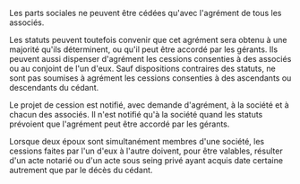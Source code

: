 Les parts sociales ne peuvent être cédées qu'avec l'agrément de tous les associés.

Les statuts peuvent toutefois convenir que cet agrément sera obtenu à une majorité qu'ils déterminent, ou qu'il peut être accordé par les gérants. Ils peuvent aussi dispenser d'agrément les cessions consenties à des associés ou au conjoint de l'un d'eux. Sauf dispositions contraires des statuts, ne sont pas soumises à agrément les cessions consenties à des ascendants ou descendants du cédant.

Le projet de cession est notifié, avec demande d'agrément, à la société et à chacun des associés. Il n'est notifié qu'à la société quand les statuts prévoient que l'agrément peut être accordé par les gérants.

Lorsque deux époux sont simultanément membres d'une société, les cessions faites par l'un d'eux à l'autre doivent, pour être valables, résulter d'un acte notarié ou d'un acte sous seing privé ayant acquis date certaine autrement que par le décès du cédant.
